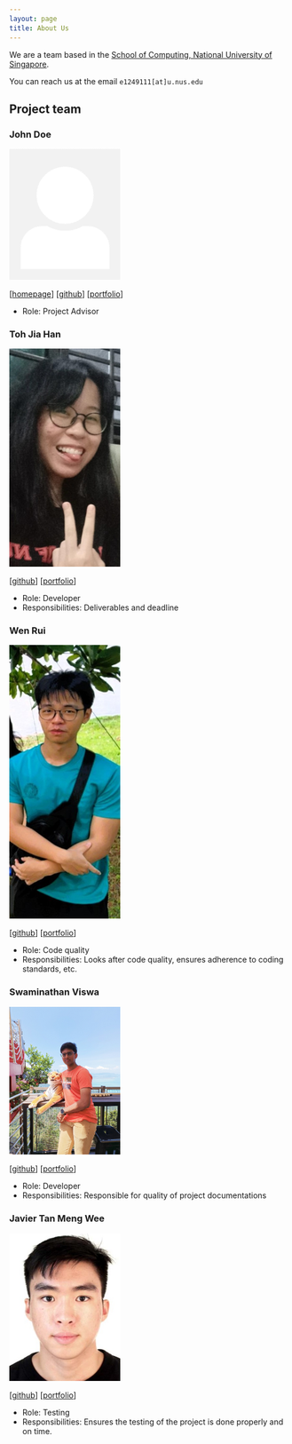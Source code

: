 ```yaml
---
layout: page
title: About Us
---
```


We are a team based in the [School of Computing, National University of Singapore](https://www.comp.nus.edu.sg).

You can reach us at the email `e1249111[at]u.nus.edu`

## Project team

### John Doe

<img src="images/johndoe.png" width="200px">

[[homepage](http://www.comp.nus.edu.sg/~damithch)]
[[github](https://github.com/johndoe)]
[[portfolio](team/tohjh)]

- Role: Project Advisor


### Toh Jia Han

<img src="images/tohjh.png" width="200px">

[[github](http://github.com/tohjh)]
[[portfolio](team/tohjh.md)]

* Role: Developer
* Responsibilities: Deliverables and deadline

### Wen Rui

<img src="images/currynia.png" width="200px">

[[github](http://github.com/currynia)]
[[portfolio](team/currynia.md)]

- Role: Code quality
- Responsibilities: Looks after code quality, ensures adherence to coding standards, etc.



### Swaminathan Viswa


<img src="images/swaminathanviswa.png" width="200px">

[[github](http://github.com/SwaminathanViswa)]
[[portfolio](team/swaminathanviswa.md)]


* Role: Developer
* Responsibilities: Responsible for quality of project documentations

 ### Javier Tan Meng Wee

<img src="images/incogdino.png" width="200px">


[[github](http://github.com/incogdino)]
[[portfolio](team/incogdino.md)]


* Role: Testing
* Responsibilities: Ensures the testing of the project is done properly and on time.
